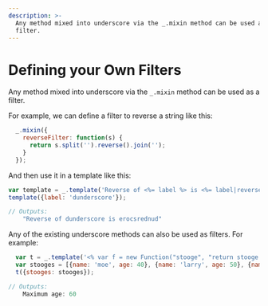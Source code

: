 ```yaml
---
description: >-
  Any method mixed into underscore via the _.mixin method can be used as a
  filter.
---
```


# Defining your Own Filters

Any method mixed into underscore via the `_.mixin` method can be used as a filter.

For example, we can define a filter to reverse a string like this:

```javascript
  _.mixin({
    reverseFilter: function(s) {
      return s.split('').reverse().join('');
    }
  });
```

And then use it in a template like this:

```javascript
var template = _.template('Reverse of <%= label %> is <%= label|reverseFilter %>');
template({label: 'dunderscore'});

// Outputs:
    "Reverse of dunderscore is erocsrednud"
```

Any of the existing underscore methods can also be used as filters. For example:

```javascript
  var t = _.template('<% var f = new Function("stooge", "return stooge.age"); %> Maximum age: <%= stooges|max:f|values|last %>');
  var stooges = [{name: 'moe', age: 40}, {name: 'larry', age: 50}, {name: 'curly', age: 60}];
  t({stooges: stooges});

// Outputs:
    Maximum age: 60
```

